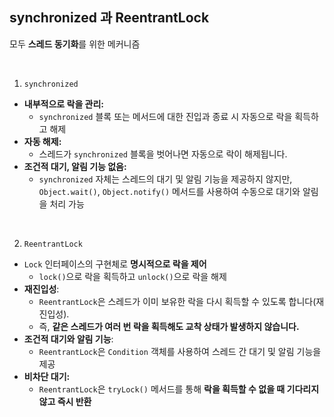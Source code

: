 ## synchronized 과 ReentrantLock

모두 **스레드 동기화**를 위한 메커니즘

<br/>

1. `synchronized`

- **내부적으로 락을 관리:**
    - `synchronized` 블록 또는 메서드에 대한 진입과 종료 시 자동으로 락을 획득하고 해제
- **자동 해제:**
    - 스레드가 `synchronized` 블록을 벗어나면 자동으로 락이 해제됩니다.
- **조건적 대기, 알림 기능 없음:**
    - `synchronized` 자체는 스레드의 대기 및 알림 기능을 제공하지 않지만,
      `Object.wait()`, `Object.notify()` 메서드를 사용하여 수동으로 대기와 알림을 처리 가능

<br/>

2. `ReentrantLock`

- `Lock` 인터페이스의 구현체로 **명시적으로 락을 제어**
    - `lock()`으로 락을 획득하고 `unlock()`으로 락을 해제
- **재진입성**:
    - `ReentrantLock`은 스레드가 이미 보유한 락을 다시 획득할 수 있도록 합니다(재진입성).
    - 즉, **같은 스레드가 여러 번 락을 획득해도 교착 상태가 발생하지 않습니다.**
- **조건적 대기와 알림 기능**:
    - `ReentrantLock`은 `Condition` 객체를 사용하여 스레드 간 대기 및 알림 기능을 제공
- **비차단 대기:**
    - `ReentrantLock`은 `tryLock()` 메서드를 통해 **락을 획득할 수 없을 때 기다리지 않고 즉시 반환**